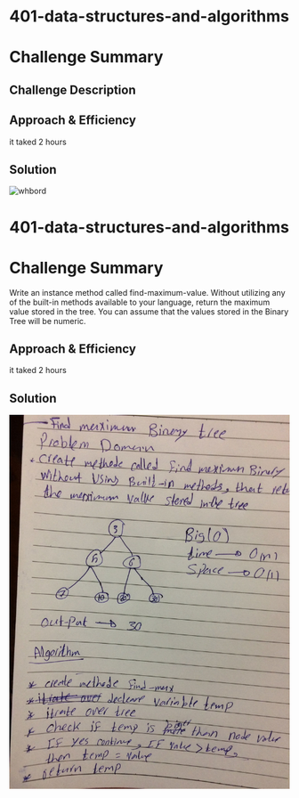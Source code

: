 # 401-data-structures-and-algorithms

# Challenge Summary



## Challenge Description




## Approach & Efficiency
it taked 2 hours 

## Solution

![whbord]()
# 401-data-structures-and-algorithms

# Challenge Summary
Write an instance method called find-maximum-value. Without utilizing any of the built-in methods available to your language, return the maximum value stored in the tree. You can assume that the values stored in the Binary Tree will be numeric.


## Approach & Efficiency
it taked 2 hours 

## Solution

![whbord](./mbt.jpg)